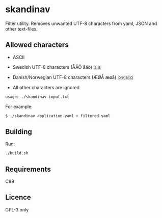 # skandinav
Filter utility. Removes unwanted UTF-8 characters from yaml, JSON and
other text-files.

## Allowed characters
* ASCII
* Swedish UTF-8 characters (ÅÄÖ åäö) 🇸🇪
* Danish/Norwegian UTF-8 characters (ÆØÅ æøå) 🇩🇰🇳🇴

* All other characters are ignored

```sh
usage: ./skandinav input.txt
```

For example:
```sh
$ ./skandinav application.yaml > filtered.yaml
```

## Building
Run:
```sh
./build.sh
```

## Requirements
C89

## Licence
GPL-3 only
